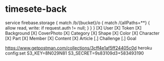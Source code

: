 # timesete-back

<!-- The core Firebase JS SDK is always required and must be listed first -->
<script src="https://www.gstatic.com/firebasejs/8.6.1/firebase-app.js"></script>

<!-- TODO: Add SDKs for Firebase products that you want to use
     https://firebase.google.com/docs/web/setup#available-libraries -->
<script src="https://www.gstatic.com/firebasejs/8.6.1/firebase-analytics.js"></script>

<script>
  // Your web app's Firebase configuration
  // For Firebase JS SDK v7.20.0 and later, measurementId is optional
  var firebaseConfig = {
    apiKey: "AIzaSyDMMRLFWltiU63LOOjwXAjNvTeJ8GALGqw",
    authDomain: "backend-timesete-mundo-diverso.firebaseapp.com",
    projectId: "backend-timesete-mundo-diverso",
    storageBucket: "backend-timesete-mundo-diverso.appspot.com",
    messagingSenderId: "829666527582",
    appId: "1:829666527582:web:ab9410bc0a052bb5f427cf",
    measurementId: "G-DQQR2YWZFG"
  };
  // Initialize Firebase
  firebase.initializeApp(firebaseConfig);
  firebase.analytics();
</script>
<!--  -->

service firebase.storage {
match /b/{bucket}/o {
match /{allPaths=\*\*} {
allow read, write: if request.auth != null;
}
}
}
[X] User
[X] Token
[X] Background
[X] CoverPhoto
[X] Category
[X] Shape
[X] Color
[X] Character
[X] Part
[X] Member
[X] Content
[X] Article
[.] Challenge
[.] Goal

https://www.getpostman.com/collections/3cff4e1af5ff24405c0d
heroku config:set S3_KEY=8N029N81 S3_SECRET=9s83109d3+583493190
